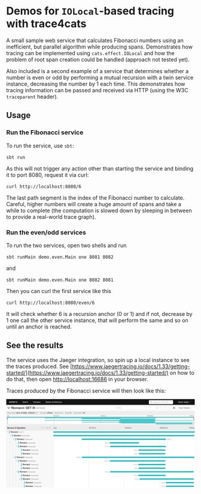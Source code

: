# Demos for `IOLocal`-based tracing with trace4cats

A small sample web service that calculates Fibonacci numbers using an inefficient, but parallel algorithm while producing
spans. Demonstrates how tracing can be implemented using `cats.effect.IOLocal` and how the problem of root span creation could be handled (approach not tested yet).

Also included is a second example of a service that determines whether a number is even or odd by performing a mutual recursion with a twin service instance, decreasing the number by 1 each time.
This demonstrates how tracing information can be passed and received via HTTP (using the W3C `traceparent` header).

## Usage

### Run the Fibonacci service

To run the service, use `sbt`:

```shell
sbt run
```

As this will not trigger any action other than starting the service and binding it to port 8080, request it via curl:

```shell
curl http://localhost:8080/6
```

The last path segment is the index of the Fibonacci number to calculate. Careful, higher numbers will create a huge amount of spans
and take a while to complete (the computation is slowed down by sleeping in between to provide a real-world trace graph).

### Run the even/odd services

To run the two services, open two shells and run

```shell
sbt runMain demo.even.Main one 8081 8082
```

and

```shell
sbt runMain demo.even.Main one 8082 8081
```

Then you can curl the first service like this

```shell
curl http://localhost:8080/even/6
```

It will check whether 6 is a recursion anchor (0 or 1) and if not, decrease by 1 one call the other service instance, that will perform the same and so on until an anchor is reached.

## See the results

The service uses the Jaeger integration, so spin up a local instance to see the traces produced. See [https://www.jaegertracing.io/docs/1.33/getting-started/](https://www.jaegertracing.io/docs/1.33/getting-started/) on how to do that, then open [http://localhost:16686](http://localhost:16686) in your browser.

Traces produced by the Fibonacci service will then look like this:

![Jaeger screenshot](docs/screenshot-jaeger.png)
